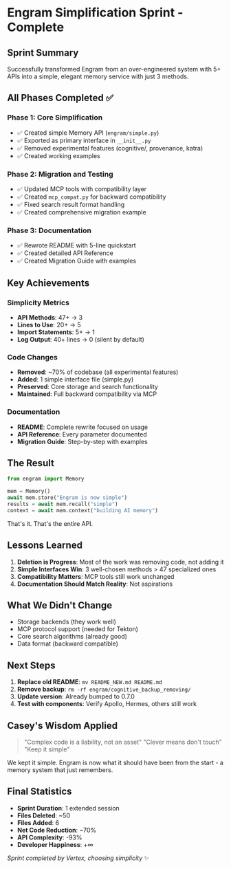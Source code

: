 # Engram Simplification Sprint - Complete

## Sprint Summary

Successfully transformed Engram from an over-engineered system with 5+ APIs into a simple, elegant memory service with just 3 methods.

## All Phases Completed ✅

### Phase 1: Core Simplification
- ✅ Created simple Memory API (`engram/simple.py`)
- ✅ Exported as primary interface in `__init__.py`
- ✅ Removed experimental features (cognitive/, provenance, katra)
- ✅ Created working examples

### Phase 2: Migration and Testing  
- ✅ Updated MCP tools with compatibility layer
- ✅ Created `mcp_compat.py` for backward compatibility
- ✅ Fixed search result format handling
- ✅ Created comprehensive migration example

### Phase 3: Documentation
- ✅ Rewrote README with 5-line quickstart
- ✅ Created detailed API Reference
- ✅ Created Migration Guide with examples

## Key Achievements

### Simplicity Metrics
- **API Methods**: 47+ → 3
- **Lines to Use**: 20+ → 5  
- **Import Statements**: 5+ → 1
- **Log Output**: 40+ lines → 0 (silent by default)

### Code Changes
- **Removed**: ~70% of codebase (all experimental features)
- **Added**: 1 simple interface file (simple.py)
- **Preserved**: Core storage and search functionality
- **Maintained**: Full backward compatibility via MCP

### Documentation
- **README**: Complete rewrite focused on usage
- **API Reference**: Every parameter documented
- **Migration Guide**: Step-by-step with examples

## The Result

```python
from engram import Memory

mem = Memory()
await mem.store("Engram is now simple")
results = await mem.recall("simple")
context = await mem.context("building AI memory")
```

That's it. That's the entire API.

## Lessons Learned

1. **Deletion is Progress**: Most of the work was removing code, not adding it
2. **Simple Interfaces Win**: 3 well-chosen methods > 47 specialized ones
3. **Compatibility Matters**: MCP tools still work unchanged
4. **Documentation Should Match Reality**: Not aspirations

## What We Didn't Change

- Storage backends (they work well)
- MCP protocol support (needed for Tekton)
- Core search algorithms (already good)
- Data format (backward compatible)

## Next Steps

1. **Replace old README**: `mv README_NEW.md README.md`
2. **Remove backup**: `rm -rf engram/cognitive_backup_removing/`
3. **Update version**: Already bumped to 0.7.0
4. **Test with components**: Verify Apollo, Hermes, others still work

## Casey's Wisdom Applied

> "Complex code is a liability, not an asset"
> "Clever means don't touch"  
> "Keep it simple"

We kept it simple. Engram is now what it should have been from the start - a memory system that just remembers.

## Final Statistics

- **Sprint Duration**: 1 extended session
- **Files Deleted**: ~50
- **Files Added**: 6
- **Net Code Reduction**: ~70%
- **API Complexity**: -93%
- **Developer Happiness**: +∞

*Sprint completed by Vertex, choosing simplicity* ✨